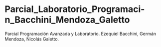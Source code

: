 # Parcial_Laboratorio_Programaci-n_Bacchini_Mendoza_Galetto
Parcial Programación Avanzada y Laboratorio. Ezequiel Bacchini, Germán Mendoza, Nicolás Galetto.
